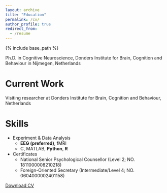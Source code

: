 ```yaml
---
layout: archive
title: "Education"
permalink: /cv/
author_profile: true
redirect_from:
  - /resume
---
```


{% include base_path %}


Ph.D. in Cognitive Neuroscience, Donders Institute for Brain, Cognition and Behaviour in Nijmegen, Netherlands


Current Work
======
Visiting researcher at Donders Institute for Brain, Cognition and Behaviour, Netherlands

  
Skills
======
* Experiment & Data Analysis
  * **EEG (preferred)**, fMRI
  * C, MATLAB, **Python**, **R**
* Certificates
  * National Senior Psychological Counsellor (Level 2; NO. 1811000008210218)
  * Foreign-Oriented Secretary (Intermediate/Level 4; NO. 0604000002401158)

[Download CV](https://github.com/shangll/shangll.github.io/blob/master/files/CV%20-%20Linlin%20Shang.pdf)
